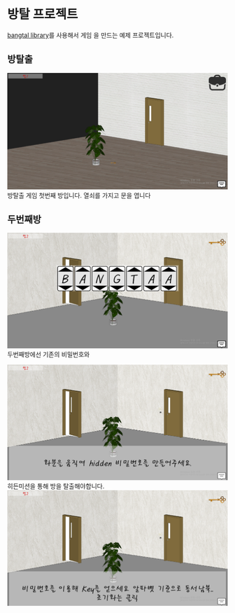 # 방탈 프로젝트
[bangtal library](https://cafe.naver.com/bangtal "bangtal cafe")를 사용해서 게임
을 만드는 예제 프로젝트입니다.

## 방탈출
![방탈출](https://github.com/JungChaeMoon/room_escape/blob/master/assignment1/docs/room1.PNG)
방탈출 게임 첫번째 방입니다. 열쇠를 가지고 문을 엽니다

## 두번째방

![방탈출](https://github.com/JungChaeMoon/room_escape/blob/master/assignment1/docs/room2.PNG)
두번째방에선 기존의 비밀번호와

![hidden 미션](https://github.com/JungChaeMoon/room_escape/blob/master/assignment1/docs/hidden.PNG)
히든미션을 통해 방을 탈출해야합니다.
![hidden 미션](https://github.com/JungChaeMoon/room_escape/blob/master/assignment1/docs/hidden2.PNG)


